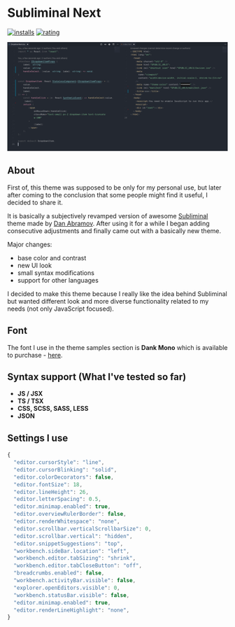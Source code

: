 # Subliminal Next

[![installs](https://vsmarketplacebadge.apphb.com/installs/konradkeska.subliminal-next.svg)](https://marketplace.visualstudio.com/items?itemName=konradkeska.subliminal-next)
[![rating](https://vsmarketplacebadge.apphb.com/rating/konradkeska.subliminal-next.svg)](https://marketplace.visualstudio.com/items?itemName=konradkeska.subliminal-next)

![Preview](https://raw.githubusercontent.com/konradkeska/subliminal-next/master/images/subliminal-next.png)

## About

First of, this theme was supposed to be only for my personal use, but later after coming to the conclusion that some people might find it useful, I decided to share it.

It is basically a subjectively revamped version of awesome [Subliminal](https://github.com/gaearon/subliminal) theme made by [Dan Abramov](https://github.com/gaearon). After using it for a while I began adding consecutive adjustments and finally came out with a basically new theme.

Major changes:

- base color and contrast
- new UI look
- small syntax modifications
- support for other languages

I decided to make this theme because I really like the idea behind Subliminal but wanted different look and more diverse functionality related to my needs (not only JavaScript focused).

## Font

The font I use in the theme samples section is **Dank Mono** which is available to purchase - [here](https://dank.sh/).

## Syntax support (What I've tested so far)

- **JS / JSX**
- **TS / TSX**
- **CSS, SCSS, SASS, LESS**
- **JSON**

## Settings I use

```js
{
  "editor.cursorStyle": "line",
  "editor.cursorBlinking": "solid",
  "editor.colorDecorators": false,
  "editor.fontSize": 18,
  "editor.lineHeight": 26,
  "editor.letterSpacing": 0.5,
  "editor.minimap.enabled": true,
  "editor.overviewRulerBorder": false,
  "editor.renderWhitespace": "none",
  "editor.scrollbar.verticalScrollbarSize": 0,
  "editor.scrollbar.vertical": "hidden",
  "editor.snippetSuggestions": "top",
  "workbench.sideBar.location": "left",
  "workbench.editor.tabSizing": "shrink",
  "workbench.editor.tabCloseButton": "off",
  "breadcrumbs.enabled": false,
  "workbench.activityBar.visible": false,
  "explorer.openEditors.visible": 0,
  "workbench.statusBar.visible": false,
  "editor.minimap.enabled": true,
  "editor.renderLineHighlight": "none",
}
```
